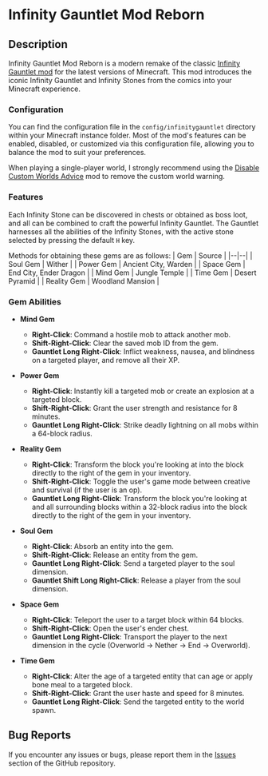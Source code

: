 # Infinity Gauntlet Mod Reborn

## Description

Infinity Gauntlet Mod Reborn is a modern remake of the classic [Infinity Gauntlet mod](https://www.curseforge.com/minecraft/mc-mods/infinity-gauntlet-mod) for the latest versions of Minecraft. This mod introduces the iconic Infinity Gauntlet and Infinity Stones from the comics into your Minecraft experience.

### Configuration

You can find the configuration file in the `config/infinitygauntlet` directory within your Minecraft instance folder. Most of the mod's features can be enabled, disabled, or customized via this configuration file, allowing you to balance the mod to suit your preferences.

When playing a single-player world, I strongly recommend using the [Disable Custom Worlds Advice](https://modrinth.com/mod/dcwa) mod to remove the custom world warning.

### Features

Each Infinity Stone can be discovered in chests or obtained as boss loot, and all can be combined to craft the powerful Infinity Gauntlet. The Gauntlet harnesses all the abilities of the Infinity Stones, with the active stone selected by pressing the default `H` key.

Methods for obtaining these gems are as follows:
| Gem | Source |
|--|--|
| Soul Gem | Wither |
| Power Gem | Ancient City, Warden |
| Space Gem | End City, Ender Dragon |
| Mind Gem | Jungle Temple |
| Time Gem | Desert Pyramid |
| Reality Gem | Woodland Mansion |

### Gem Abilities

- **Mind Gem**
    - **Right-Click**: Command a hostile mob to attack another mob.
    - **Shift-Right-Click**: Clear the saved mob ID from the gem.
    - **Gauntlet Long Right-Click**: Inflict weakness, nausea, and blindness on a targeted player, and remove all their XP.

- **Power Gem**
    - **Right-Click**: Instantly kill a targeted mob or create an explosion at a targeted block.
    - **Shift-Right-Click**: Grant the user strength and resistance for 8 minutes.
    - **Gauntlet Long Right-Click**: Strike deadly lightning on all mobs within a 64-block radius.

- **Reality Gem**
    - **Right-Click**: Transform the block you're looking at into the block directly to the right of the gem in your inventory.
    - **Shift-Right-Click**: Toggle the user's game mode between creative and survival (if the user is an op).
    - **Gauntlet Long Right-Click**: Transform the block you're looking at and all surrounding blocks within a 32-block radius into the block directly to the right of the gem in your inventory.

- **Soul Gem**
    - **Right-Click**: Absorb an entity into the gem.
    - **Shift-Right-Click**: Release an entity from the gem.
    - **Gauntlet Long Right-Click**: Send a targeted player to the soul dimension.
    - **Gauntlet Shift Long Right-Click**: Release a player from the soul dimension.

- **Space Gem**
    - **Right-Click**: Teleport the user to a target block within 64 blocks.
    - **Shift-Right-Click**: Open the user's ender chest.
    - **Gauntlet Long Right-Click**: Transport the player to the next dimension in the cycle (Overworld -> Nether -> End -> Overworld).

- **Time Gem**
    - **Right-Click**: Alter the age of a targeted entity that can age or apply bone meal to a targeted block.
    - **Shift-Right-Click**: Grant the user haste and speed for 8 minutes.
    - **Gauntlet Long Right-Click**: Send the targeted entity to the world spawn.

## Bug Reports

If you encounter any issues or bugs, please report them in the [Issues](https://github.com/JoelLogan/Infinity-Gauntlet/issues) section of the GitHub repository.